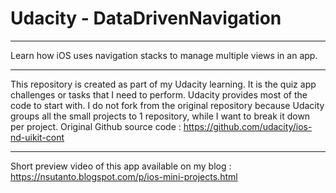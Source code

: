 # Udacity - DataDrivenNavigation
*****
Learn how iOS uses navigation stacks to manage multiple views in an app.
*****
This repository is created as part of my Udacity learning. It is the quiz app challenges or tasks that I need to perform. Udacity provides most of the code to start with. I do not fork from the original repository because Udacity groups all the small projects to 1 repository, while I want to break it down per project. Original Github source code : https://github.com/udacity/ios-nd-uikit-cont
*****

Short preview video of this app available on my blog  : https://nsutanto.blogspot.com/p/ios-mini-projects.html
